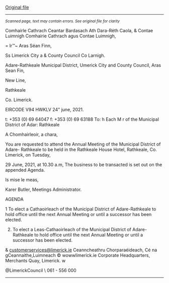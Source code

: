 [Original file](https://www.limerick.ie/sites/default/files/media/documents/2021-06/00-agenda-29th-june-2021_1.pdf)

---
*<small>Scanned page, text may contain errors. See original file for clarity</small>*  

Comhairle Cathrach Ceantar Bardasach Ath Dara-Réth Caola,
& Contae Luimnigh Comhairie Cathrach agus Contae Luimnigh,

= lr™~ Aras Séan Finn,

Ss Limerick City a
& County Council Co Larnigh.

Adare-Rathkeale Municipal District,
Umerick City and County Council,
Aras Sean Fin,

New Line,

Rathkeale

Co. Limerick.

EIRCODE V94 HWKLV
24" june, 2021.

t: +353 (0) 69 64047
f: +353 (0) 69 63188
To: h Each M r of the Municipal District of Adar:
Rathkeale

A Chomhairleoir, a chara,

You are requested to attend the Annual Meeting of the Municipal District of Adare-
Rathkeale to be held in the Rathkeale House Hotel, Rathkeale, Co. Limerick, on Tuesday,

29 June, 2021, at 10.30 a.m, The business to be transacted is set out on the appended
Agenda.

Is mise le meas,

Karer Butler,
Meetings Administrator.

AGENDA

1 To elect a Cathaoirleach of the Municipal District of Adare-Rathkeale to hold office
until the next Annual Meeting or until a successor has been elected.

2. To elect a Leas-Cathaoirleach of the Municipal District of Adare-Rathkeale to hold
office until the next Annual Meeting or until a successor has been elected.

& customerservices@limerick.ie
Ceanncheathru Chorparaéideach, Cé na gCeannaithe,Luimneach © wowwlimerick.ie
Corporate Headquarters, Merchants Quay, Limerick. w

@LimerickCouncil
\ 061 - 556 000


---

